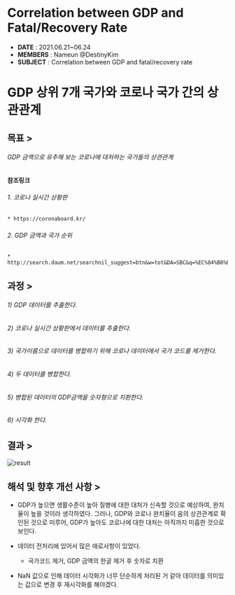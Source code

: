 # Correlation between GDP and Fatal/Recovery Rate
- __DATE__ : 2021.06.21~06.24
- __MEMBERS__ : Nameun @DestinyKim
- __SUBJECT__ : Correlation between GDP and fatal/recovery rate


# GDP 상위 7개 국가와 코로나 국가 간의 상관관계

## 목표 >

###### GDP 금액으로 유추해 보는 코로나에 대처하는 국가들의 상관관계

#### 참조링크

###### 1. 코로나 실시간 상황판 
    * https://coronaboard.kr/
###### 2. GDP 금액과 국가 순위 
    * http://search.daum.net/searchnil_suggest=btn&w=tot&DA=SBC&q=%EC%84%B8%EA%B3%84+gdp+%EC%88%9C%EC%9C%84

## 과정 >

###### 1) GDP 데이터를 추출한다.
###### 2) 코로나 실시간 상황판에서 데이터를 추출한다.
###### 3) 국가이름으로 데이터를 병합하기 위해 코로나 데이터에서 국가 코드를 제거한다.
###### 4) 두 데이터를 병합한다.
###### 5) 병합된 데이터의 GDP금액을 숫자형으로 치환한다.
###### 6) 시각화 한다.

## 결과 >

![result](C:\Users\Jongho\Documents\Practice)

## 해석 및 향후 개선 사항 >

* GDP가 높으면 생활수준이 높아 질병에 대한 대처가 신속할 것으로 예상하여, 완치율이 높을 것이라 생각하였다. 그러나, GDP와 코로나 완치율이 음의 상관관계로 확인된 것으로 미루어, GDP가 높아도 코로나에 대한 대처는 아직까지 미흡한 것으로 보인다.
  
* 데이터 전처리에 있어서 많은 애로사항이 있었다.
    * 국가코드 제거, GDP 금액의 한글 제거 후 숫자로 치환
  
* NaN 값으로 인해 데이터 시각화가 너무 단순하게 처리된 거 같아 데이터를 의미있는 값으로 변경 후 재시각화를 해야겠다.
